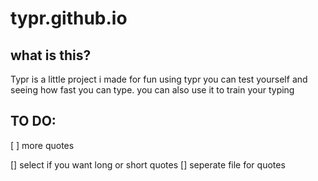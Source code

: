 # typr.github.io

## what is this?
Typr is a little project i made for fun
using typr you can test yourself and seeing how fast you can type.
you can also use it to train your typing 



## TO DO:
[ ] more quotes 

[] select if you want long or short quotes
[] seperate file for quotes